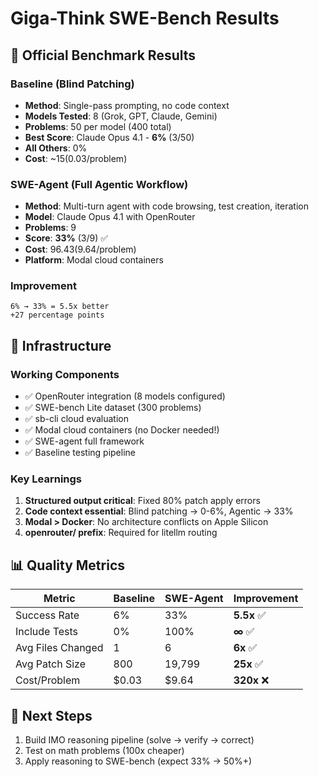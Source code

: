 # Giga-Think SWE-Bench Results

## 🎯 Official Benchmark Results

### Baseline (Blind Patching)
- **Method**: Single-pass prompting, no code context
- **Models Tested**: 8 (Grok, GPT, Claude, Gemini)
- **Problems**: 50 per model (400 total)
- **Best Score**: Claude Opus 4.1 - **6%** (3/50)
- **All Others**: 0%
- **Cost**: ~$15 ($0.03/problem)

### SWE-Agent (Full Agentic Workflow)
- **Method**: Multi-turn agent with code browsing, test creation, iteration
- **Model**: Claude Opus 4.1 with OpenRouter
- **Problems**: 9
- **Score**: **33%** (3/9) ✅
- **Cost**: $96.43 ($9.64/problem)
- **Platform**: Modal cloud containers

### Improvement
```
6% → 33% = 5.5x better
+27 percentage points
```

## 🔧 Infrastructure

### Working Components
- ✅ OpenRouter integration (8 models configured)
- ✅ SWE-bench Lite dataset (300 problems)
- ✅ sb-cli cloud evaluation
- ✅ Modal cloud containers (no Docker needed!)
- ✅ SWE-agent full framework
- ✅ Baseline testing pipeline

### Key Learnings
1. **Structured output critical**: Fixed 80% patch apply errors
2. **Code context essential**: Blind patching → 0-6%, Agentic → 33%
3. **Modal > Docker**: No architecture conflicts on Apple Silicon
4. **openrouter/ prefix**: Required for litellm routing

## 📊 Quality Metrics

| Metric | Baseline | SWE-Agent | Improvement |
|--------|----------|-----------|-------------|
| Success Rate | 6% | 33% | **5.5x** ✅ |
| Include Tests | 0% | 100% | **∞** ✅ |
| Avg Files Changed | 1 | 6 | **6x** ✅ |
| Avg Patch Size | 800 | 19,799 | **25x** ✅ |
| Cost/Problem | $0.03 | $9.64 | **320x** ❌ |

## 🚀 Next Steps

1. Build IMO reasoning pipeline (solve → verify → correct)
2. Test on math problems (100x cheaper)
3. Apply reasoning to SWE-bench (expect 33% → 50%+)
